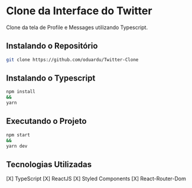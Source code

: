# Clone da Interface do Twitter

Clone da tela de Profile e Messages utilizando Typescript.

## Instalando o Repositório

```bash
git clone https://github.com/oduardu/Twitter-Clone
```

## Instalando o Typescript

```bash
npm install
&&
yarn 
```

## Executando o Projeto

```bash
npm start 
&&
yarn dev
```

## Tecnologias Utilizadas

 [X] TypeScript
 [X] ReactJS
 [X] Styled Components
 [X] React-Router-Dom

 
